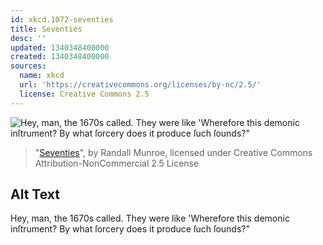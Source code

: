 ```yaml
---
id: xkcd.1072-seventies
title: Seventies
desc: ''
updated: 1340348400000
created: 1340348400000
sources:
  name: xkcd
  url: 'https://creativecommons.org/licenses/by-nc/2.5/'
  license: Creative Commons 2.5
---
```

![Hey, man, the 1670s called. They were like 'Wherefore this demonic inſtrument? By what ſorcery does it produce ſuch ſounds?"](https://imgs.xkcd.com/comics/seventies.png)
> "[Seventies](https://xkcd.com/1072/)", by Randall Munroe, licensed under Creative Commons Attribution-NonCommercial 2.5 License

## Alt Text
Hey, man, the 1670s called. They were like 'Wherefore this demonic inſtrument? By what ſorcery does it produce ſuch ſounds?"
